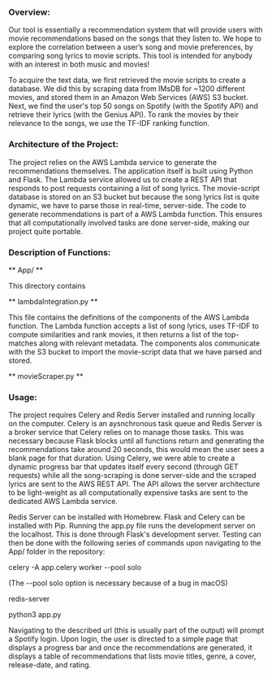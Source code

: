 ### Overview:

Our tool is essentially a recommendation system that will provide users with movie recommendations based on the songs that they listen to. We hope to explore the correlation between a user’s song and movie preferences, by comparing song lyrics to movie scripts. This tool is intended for anybody with an interest in both music and movies!

To acquire the text data, we first retrieved the movie scripts to create a database. We did this by scraping data from IMsDB for ~1200 different movies, and stored them in an Amazon Web Services (AWS) S3 bucket. Next, we find the user's top 50 songs on Spotify (with the Spotify API) and retrieve their lyrics (with the Genius API). To rank the movies by their relevance to the songs, we use the TF-IDF ranking function.

### Architecture of the Project:

The project relies on the AWS Lambda service to generate the recommendations themselves. The application itself is built using Python and Flask. The Lambda service allowed us to create a REST API that responds to post requests containing a list of song lyrics. The movie-script database is stored on an S3 bucket but because the song lyrics list is quite dynamic, we have to parse those in real-time, server-side. The code to generate recommendations is part of a AWS Lambda function. This ensures that all computationally involved tasks are done server-side, making our project quite portable.

### Description of Functions:

** App/ **

This directory contains

** lambdaIntegration.py **

This file contains the definitions of the components of the AWS Lambda function. The Lambda function accepts a list of song lyrics, uses TF-IDF to compute similarities and rank movies, it then returns a list of the top-matches along with relevant metadata. The components alos communicate with the S3 bucket to import the movie-script data that we have parsed and stored. 

** movieScraper.py **



### Usage:

The project requires Celery and Redis Server installed and running locally on the computer. Celery is an aysnchronous task queue and Redis Server is a broker service that Celery relies on to manage those tasks. This was necessary because Flask blocks until all functions return and generating the recommendations take around 20 seconds, this would mean the user sees a blank page for that duration. Using Celery, we were able to create a dynamic progress bar that updates itself every second (through GET requests) while all the song-scraping is done server-side and the scraped lyrics are sent to the AWS REST API. The API allows the server architecture to be light-weight as all computationally expensive tasks are sent to the dedicated AWS Lambda service.

Redis Server can be installed with Homebrew. Flask and Celery can be installed with Pip. Running the app.py file runs the development server on the localhost. This is done through Flask's development server. Testing can then be done with the following series of commands upon navigating to the App/ folder in the repository:

celery -A app.celery worker --pool solo

(The --pool solo option is necessary because of a bug in macOS)

redis-server

python3 app.py

Navigating to the described url (this is usually part of the output) will prompt a Spotify login. Upon login, the user is directed to a simple page that displays a progress bar and once the recommendations are generated, it displays a table of recommendations that lists movie titles, genre, a cover, release-date, and rating.
